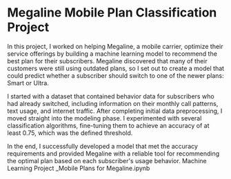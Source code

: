 # Megaline Mobile Plan Classification Project

In this project, I worked on helping Megaline, a mobile carrier, optimize their service offerings by building a machine learning model to recommend the best plan for their subscribers. Megaline discovered that many of their customers were still using outdated plans, so I set out to create a model that could predict whether a subscriber should switch to one of the newer plans: Smart or Ultra.

I started with a dataset that contained behavior data for subscribers who had already switched, including information on their monthly call patterns, text usage, and internet traffic. After completing initial data preprocessing, I moved straight into the modeling phase. I experimented with several classification algorithms, fine-tuning them to achieve an accuracy of at least 0.75, which was the defined threshold.

In the end, I successfully developed a model that met the accuracy requirements and provided Megaline with a reliable tool for recommending the optimal plan based on each subscriber's usage behavior.
Machine Learning Project _Mobile Plans for Megaline.ipynb
